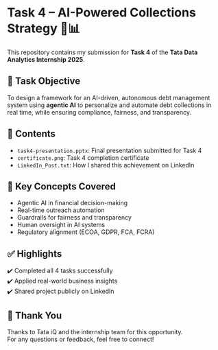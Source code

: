 # Task 4 – AI-Powered Collections Strategy 🧠📊

This repository contains my submission for **Task 4** of the **Tata Data Analytics Internship 2025**.

## 📌 Task Objective

To design a framework for an AI-driven, autonomous debt management system using **agentic AI** to personalize and automate debt collections in real time, while ensuring compliance, fairness, and transparency.

## 📁 Contents

- `task4-presentation.pptx`: Final presentation submitted for Task 4
- `certificate.png`: Task 4 completion certificate
- `LinkedIn_Post.txt`: How I shared this achievement on LinkedIn

## 🧠 Key Concepts Covered

- Agentic AI in financial decision-making
- Real-time outreach automation
- Guardrails for fairness and transparency
- Human oversight in AI systems
- Regulatory alignment (ECOA, GDPR, FCA, FCRA)

## ✅ Highlights

✔️ Completed all 4 tasks successfully  
✔️ Applied real-world business insights  
✔️ Shared project publicly on LinkedIn  




## 🙌 Thank You

Thanks to Tata iQ and the internship team for this opportunity.  
For any questions or feedback, feel free to connect!

